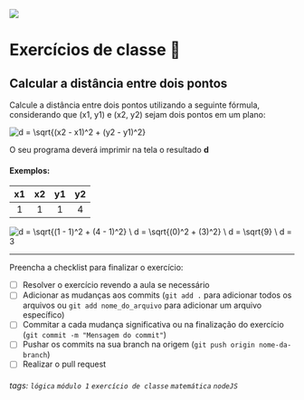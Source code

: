 ![](https://i.imgur.com/xG74tOh.png)

# Exercícios de classe 🏫

## Calcular a distância entre dois pontos

Calcule a distância entre dois pontos utilizando a seguinte fórmula, considerando que (x1, y1) e (x2, y2) sejam dois pontos em um plano:

![d = \sqrt{(x2 - x1)^2 + (y2 - y1)^2}](https://i.imgur.com/EIXmgc9.png)

O seu programa deverá imprimir na tela o resultado **d**

#### Exemplos:

| x1  | x2  | y1  | y2  |
|:---:|:---:|:---:|:---:|
|  1  |  1  |  1  |  4  |

![d = \sqrt{(1 - 1)^2 + (4 - 1)^2} \\ d = \sqrt{(0)^2 + (3)^2} \\ d = \sqrt{9} \\ d = 3](https://i.imgur.com/vbKcS7g.png)

---

Preencha a checklist para finalizar o exercício:

- [ ] Resolver o exercício revendo a aula se necessário
- [ ] Adicionar as mudanças aos commits (`git add .` para adicionar todos os arquivos ou `git add nome_do_arquivo` para adicionar um arquivo específico)
- [ ] Commitar a cada mudança significativa ou na finalização do exercício (`git commit -m "Mensagem do commit"`)
- [ ] Pushar os commits na sua branch na origem (`git push origin nome-da-branch`)
- [ ] Realizar o pull request

###### tags: `lógica` `módulo 1` `exercício de classe` `matemática` `nodeJS`
